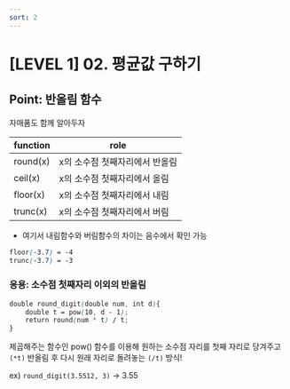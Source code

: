```yaml
---
sort: 2
---
```


# [LEVEL 1] 02. 평균값 구하기


## Point: 반올림 함수

자매품도 함께 알아두자

| function  | role                          |
| -------   | --------                      |
| round(x)  | x의 소수점 첫째자리에서 반올림 |
| ceil(x)   | x의 소수점 첫째자리에서 올림   |
| floor(x)  | x의 소수점 첫째자리에서 내림   |
| trunc(x)  | x의 소수점 첫째자리에서 버림   |


* 여기서 내림함수와 버림함수의 차이는 음수에서 확인 가능
```scss
floor(-3.7) = -4 
trunc(-3.7) = -3
```

### 응용: 소수점 첫째자리 이외의 반올림

```scss
double round_digit(double num, int d){ 
    double t = pow(10, d - 1); 
    return round(num * t) / t; 
}
```

제곱해주는 함수인 pow() 함수를 이용해 원하는 소수점 자리를 첫째 자리로 당겨주고 `(*t)`
반올림 후 다시 원래 자리로 돌려놓는 `(/t)` 방식!

ex) `round_digit(3.5512, 3)` -> 3.55
